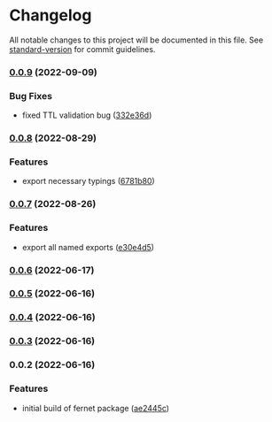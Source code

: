 # Changelog

All notable changes to this project will be documented in this file. See [standard-version](https://github.com/conventional-changelog/standard-version) for commit guidelines.

### [0.0.9](https://github.com/CalebM1987/fernet/compare/v0.0.8...v0.0.9) (2022-09-09)


### Bug Fixes

* fixed TTL validation bug ([332e36d](https://github.com/CalebM1987/fernet/commit/332e36d5f79df8946d029ddf02bcee9b51e3b7b1))

### [0.0.8](https://github.com/CalebM1987/fernet/compare/v0.0.7...v0.0.8) (2022-08-29)


### Features

* export necessary typings ([6781b80](https://github.com/CalebM1987/fernet/commit/6781b8088dcffa8aacdee099447954c4c3fd178d))

### [0.0.7](https://github.com/CalebM1987/fernet/compare/v0.0.6...v0.0.7) (2022-08-26)


### Features

* export all named exports ([e30e4d5](https://github.com/CalebM1987/fernet/commit/e30e4d5b9aec5dc9919c7fa95673cb280fd392de))

### [0.0.6](https://github.com/CalebM1987/fernet/compare/v0.0.5...v0.0.6) (2022-06-17)

### [0.0.5](https://github.com/CalebM1987/fernet/compare/v0.0.4...v0.0.5) (2022-06-16)

### [0.0.4](https://github.com/CalebM1987/fernet/compare/v0.0.3...v0.0.4) (2022-06-16)

### [0.0.3](https://github.com/CalebM1987/fernet/compare/v0.0.2...v0.0.3) (2022-06-16)

### 0.0.2 (2022-06-16)


### Features

* initial build of fernet package ([ae2445c](https://github.com/CalebM1987/fernet/commit/ae2445ca11957507cdbf56c7862d84f2cdfd0ed1))
